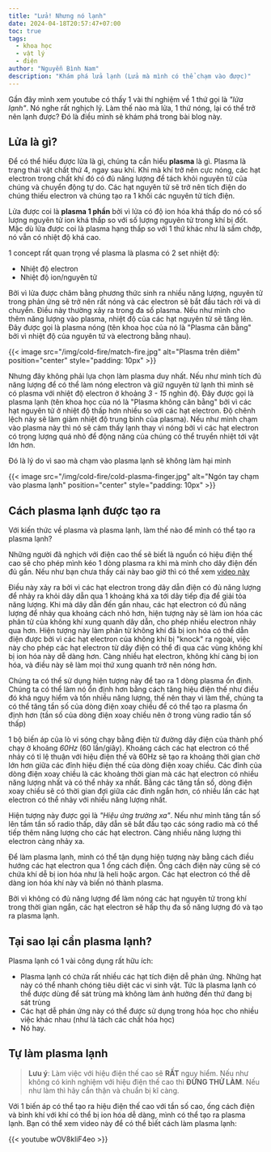 ```yaml
---
title: "Lửa! Nhưng nó lạnh"
date: 2024-04-18T20:57:47+07:00
toc: true
tags:
  - khoa học
  - vật lý
  - điện
author: "Nguyễn Bình Nam"
description: "Khám phá lửa lạnh (Lửa mà mình có thể chạm vào được)"
---
```


Gần đây mình xem youtube có thấy 1 vài thí nghiệm về 1 thứ gọi là *"lửa lạnh"*. Nó nghe rất nghịch lý. Làm thế nào mà lửa, 1 thứ nóng, lại có thể trở nên lạnh được? Đó là điều mình sẽ khám phá trong bài blog này.

## Lửa là gì?

Để có thể hiểu được lửa là gì, chúng ta cần hiểu **plasma** là gì. Plasma là trạng thái vật chất thứ 4, ngay sau khí. Khi mà khí trở nên cực nóng, các hạt electron trong chất khí đó có đủ năng lượng để tách khỏi nguyên tử của chúng và chuyển động tự do. Các hạt nguyên tử sẽ trở nên tích điện do chúng thiếu electron và chúng tạo ra 1 khối các nguyên tử tích điện. 

Lửa được coi là **plasma 1 phần** bởi vì lửa có độ ion hóa khá thấp do nó có số lượng nguyên tử ion khá thấp so với số lượng nguyên tử trong khí bị đốt. Mặc dù lửa được coi là plasma hạng thấp so với 1 thứ khác như là sấm chớp, nó vẫn có nhiệt độ khá cao.

1 concept rất quan trọng về plasma là plasma có 2 set nhiệt độ:
- Nhiệt độ electron
- Nhiệt độ ion/nguyên tử

Bởi vì lửa được châm bằng phương thức sinh ra nhiều năng lượng, nguyên tử trong phản ứng sẽ trở nên rất nóng và các electron sẽ bắt đầu tách rời và di chuyển. Điều này thường xảy ra trong đa số plasma. Nếu như mình cho thêm năng lượng vào plasma, nhiệt độ của các hạt nguyên tử sẽ tăng lên. Đây được gọi là plasma nóng (tên khoa học của nó là "Plasma cân bằng" bởi vì nhiệt độ của nguyên tử và electrong bằng nhau).

{{< image src="/img/cold-fire/match-fire.jpg" alt="Plasma trên diêm" position="center" style="padding: 10px" >}}

Nhưng đây không phải lựa chọn làm plasma duy nhất. Nếu như mình tích đủ năng lượng để có thể làm nóng electron và giữ nguyên tử lạnh thì mình sẽ có plasma với nhiệt độ electron ở khoảng *3 - 15* nghìn độ. Đây được gọi là plasma lạnh (tên khoa học của nó là "Plasma không cân bằng" bởi vì các hạt nguyên tử ở nhiệt độ thấp hơn nhiều so với các hạt electron. Độ chênh lệch này sẽ làm giảm nhiệt độ trung bình của plasma). Nếu như mình chạm vào plasma này thì nó sẽ cảm thấy lạnh thay vì nóng bởi vì các hạt electron có trọng lượng quá nhỏ để động năng của chúng có thể truyền nhiệt tới vật lớn hơn. 

Đó là lý do vì sao mà chạm vào plasma lạnh sẽ không làm hại mình

{{< image src="/img/cold-fire/cold-plasma-finger.jpg" alt="Ngón tay chạm vào plasma lạnh" position="center" style="padding: 10px" >}}

## Cách plasma lạnh được tạo ra

Với kiến thức về plasma và plasma lạnh, làm thế nào để mình có thể tạo ra plasma lạnh?

Những người đã nghịch với điện cao thế sẽ biết là nguồn có hiệu điện thế cao sẽ cho phép mình kéo 1 dòng plasma ra khi mà mình cho dây điện đến đủ gần. Nếu như bạn chưa thấy cái này bao giờ thì có thể xem [video này](https://youtu.be/m7VP36diOKY?si=Bape72WkVFGqrr1b&t=132)

Điều này xảy ra bởi vì các hạt electron trong dây dẫn điện có đủ năng lượng để nhảy ra khỏi dây dẫn qua 1 khoảng khá xa tới dây tiếp địa để giải tỏa năng lượng. Khi mà dây dẫn đến gần nhau, các hạt electron có đủ năng lượng để nhảy qua khoảng cách nhỏ hơn, hiện tượng này sẽ làm ion hóa các phân tử của không khí xung quanh dây dẫn, cho phép nhiều electron nhảy qua hơn. Hiện tượng này làm phân tử không khí đã bị ion hóa có thể dẫn điện được bởi vì các hạt electron của không khí bị "knock" ra ngoài, việc này cho phép các hạt electron từ dây điện có thể đi qua các vùng không khí bị ion hóa này dễ dàng hơn. Càng nhiều hạt electron, không khí càng bị ion hóa, và điều này sẽ làm mọi thứ xung quanh trở nên nóng hơn. 

Chúng ta có thể sử dụng hiện tượng này để tạo ra 1 dòng plasma ổn định. Chúng ta có thể làm nó ổn định hơn bằng cách tăng hiệu điện thế như điều đó khá nguy hiểm và tốn nhiều năng lượng, thế nên thay vì làm thế, chúng ta có thể tăng tần số của dòng điện xoay chiều để có thể tạo ra plasma ổn định hơn (tần số của dòng điện xoay chiều nên ở trong vùng radio tần số thấp)

1 bộ biến áp của lò vi sóng chạy bằng điện từ đường dây điện của thành phố chạy ở khoảng *60Hz* (60 lần/giây). Khoảng cách các hạt electron có thể nhảy có tỉ lệ thuận với hiệu điện thế và 60Hz sẽ tạo ra khoảng thời gian chờ lớn hơn giữa các đỉnh hiệu điện thế của dòng điện xoay chiều. Các đỉnh của dòng điện xoay chiều là các khoảng thời gian mà các hạt electron có nhiều năng lượng nhất và có thể nhảy xa nhất. Bằng các tăng tần số, dòng điện xoay chiều sẽ có thời gian đợi giữa các đỉnh ngắn hơn, có nhiều lần các hạt electron có thể nhảy với nhiều năng lượng nhất.

Hiện tượng này được gọi là *"Hiệu ứng trường xa"*. Nếu như mình tăng tần số lên tầm tần số radio thấp, dây dẫn sẽ bắt đầu tạo các sóng radio mà có thể tiếp thêm năng lượng cho các hạt electron. Càng nhiều năng lượng thì electron càng nhảy xa.

Để làm plasma lạnh, mình có thể tận dụng hiện tượng này bằng cách điều hướng các hạt electron qua 1 ống cách điện. Ống cách điện này cũng sẽ có chứa khí dễ bị ion hóa như là heli hoặc argon. Các hạt electron có thể dễ dàng ion hóa khí này và biến nó thành plasma. 

Bởi vì không có đủ năng lượng để làm nóng các hạt nguyên tử trong khí trong thời gian ngắn, các hạt electron sẽ hấp thụ đa số năng lượng đó và tạo ra plasma lạnh.

## Tại sao lại cần plasma lạnh?

Plasma lạnh có 1 vài công dụng rất hữu ích:
- Plasma lạnh có chứa rất nhiều các hạt tích điện dễ phản ứng. Những hạt này có thể nhanh chóng tiêu diệt các vi sinh vật. Tức là plasma lạnh có thể được dùng để sát trùng mà không làm ảnh hưởng đến thứ đang bị sát trùng
- Các hạt dễ phán ứng này có thể được sử dụng trong hóa học cho nhiều việc khác nhau (như là tách các chất hóa học)
- Nó hay.

## Tự làm plasma lạnh

> **Lưu ý**: Làm việc với hiệu điện thế cao sẽ **RẤT** nguy hiểm. Nếu như không có kinh nghiệm với hiệu điện thế cao thì **ĐỪNG THỬ LÀM**. Nếu như làm thì hãy cẩn thận và chuẩn bị kĩ càng.

Với 1 biến áp có thể tạo ra hiệu điện thế cao với tần số cao, ống cách điện và bình khí với khí có thể bị ion hóa dễ dàng, mình có thể tạo ra plasma lạnh. Bạn có thể xem video này để có thể biết cách làm plasma lạnh:

{{< youtube wOV8kliF4eo >}}
